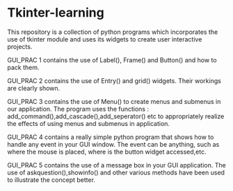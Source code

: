 # Tkinter-learning
This repository is a collection of python programs which incorporates the use of tkinter module and uses its widgets to create user interactive projects.
<p>GUI_PRAC 1 contains the use of Label(), Frame() and Button() and how to pack them.</p>
<p>GUI_PRAC 2 contains the use of Entry() and grid() widgets. Their workings are clearly shown.</p>
<p>GUI_PRAC 3 contains the use of Menu() to create menus and submenus in our application. The program uses the functions : add_command(),add_cascade(),add_seperator() etc to appropriately realize the effects of using menus and submenus in application.</p>
<p>GUI_PRAC 4 contains a really simple python program that shows how to handle any event in your GUI window. The event can be anything, such as where the mouse is placed, where is the button widget accessed,etc. </p>
<p>GUI_PRAC 5 contains the use of a message box in your GUI application. The use of askquestion(),showinfo() and other various methods have been used to illustrate the concept better. </p>
